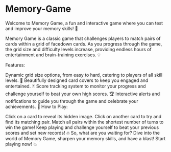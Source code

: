 # Memory-Game
Welcome to Memory Game, a fun and interactive game where you can test and improve your memory skills! 🚀

Memory Game is a classic game that challenges players to match pairs of cards within a grid of facedown cards. As you progress through the game, the grid size and difficulty levels increase, providing endless hours of entertainment and brain-training exercises. 💡

Features:

Dynamic grid size options, from easy to hard, catering to players of all skill levels. 📏
Beautifully designed card covers to keep you engaged and entertained. 🃏
Score tracking system to monitor your progress and challenge yourself to beat your own high scores. 🏆
Interactive alerts and notifications to guide you through the game and celebrate your achievements. 🎉
How to Play:

Click on a card to reveal its hidden image.
Click on another card to try and find its matching pair.
Match all pairs within the shortest number of turns to win the game!
Keep playing and challenge yourself to beat your previous scores and set new records! 🔥
So, what are you waiting for? Dive into the world of Memory Game, sharpen your memory skills, and have a blast! Start playing now! 💥

